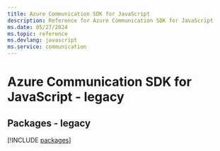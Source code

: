 ```yaml
---
title: Azure Communication SDK for JavaScript
description: Reference for Azure Communication SDK for JavaScript
ms.date: 05/27/2024
ms.topic: reference
ms.devlang: javascript
ms.service: communication
---
```

# Azure Communication SDK for JavaScript - legacy
## Packages - legacy
[!INCLUDE [packages](communication-index.md)]
